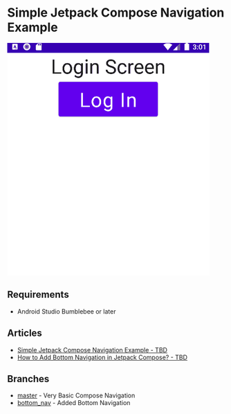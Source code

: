 # Simple Jetpack Compose Navigation Example
![](screenshots/Simple_Jetpack_Compose_Navigation_Example_01.gif)

## Requirements
- Android Studio Bumblebee or later

## Articles
- [Simple Jetpack Compose Navigation Example - TBD]()
- [How to Add Bottom Navigation in Jetpack Compose? - TBD]()

## Branches
- [master](https://github.com/vinchamp77/Demo_SimpleNavigationCompose/tree/master) - Very Basic Compose Navigation
- [bottom_nav](https://github.com/vinchamp77/Demo_SimpleNavigationCompose/tree/bottom_nav) - Added Bottom Navigation
